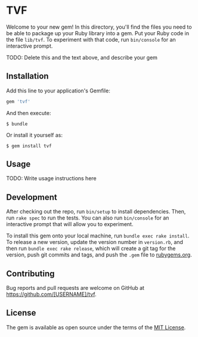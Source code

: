 # TVF

Welcome to your new gem! In this directory, you'll find the files you need to be able to package up your Ruby library into a gem. Put your Ruby code in the file `lib/tvf`. To experiment with that code, run `bin/console` for an interactive prompt.

TODO: Delete this and the text above, and describe your gem

## Installation

Add this line to your application's Gemfile:

```ruby
gem 'tvf'
```

And then execute:

    $ bundle

Or install it yourself as:

    $ gem install tvf

## Usage

TODO: Write usage instructions here

## Development

After checking out the repo, run `bin/setup` to install dependencies. Then, run `rake spec` to run the tests. You can also run `bin/console` for an interactive prompt that will allow you to experiment.

To install this gem onto your local machine, run `bundle exec rake install`. To release a new version, update the version number in `version.rb`, and then run `bundle exec rake release`, which will create a git tag for the version, push git commits and tags, and push the `.gem` file to [rubygems.org](https://rubygems.org).

## Contributing

Bug reports and pull requests are welcome on GitHub at https://github.com/[USERNAME]/tvf.


## License

The gem is available as open source under the terms of the [MIT License](http://opensource.org/licenses/MIT).

